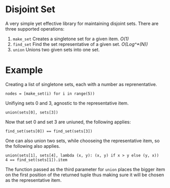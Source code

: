 # Disjoint Set
A very simple yet effective library for maintaining disjoint sets.
There are three supported operations:

1. `make_set` Creates a singletone set for a given item. _O(1)_
2. `find_set` Find the set representative of a given set. _O(Log^*(N))_
3. `union` Unions two given sets into one set.

# Example
Creating a list of singletone sets, each with a number as reprenentative.
```
nodes = [make_set(i) for i in range(5))
```

Unifiying sets 0 and 3, agnostic to the representative item.
```
union(sets[0], sets[3])
```

Now that set 0 and set 3 are uniuned, the following applies:
```
find_set(sets[0]) == find_set(sets[3])
```

One can also union two sets, while chooseing the representative item,
so the following also applies.
```
union(sets[1], sets[4], lambda (x, y): (x, y) if x > y else (y, x))
4 == find_set(sets[1]).item
```

The function passed as the third parameter for `union` places the bigger item on the first position of
the returned tuple thus making sure it will be chosen as the representative item.

